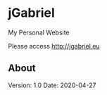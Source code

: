 # jGabriel
My Personal Website

Please access http://jgabriel.eu

## About
Version: 1.0
Date: 2020-04-27